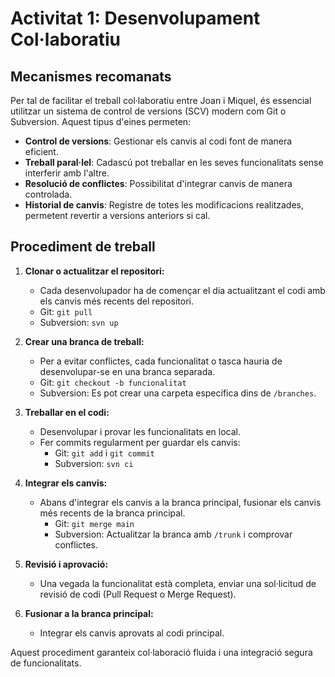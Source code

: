# Activitat 1: Desenvolupament Col·laboratiu

## Mecanismes recomanats
Per tal de facilitar el treball col·laboratiu entre Joan i Miquel, és essencial utilitzar un sistema de control de versions (SCV) modern com Git o Subversion. Aquest tipus d'eines permeten:

- **Control de versions**: Gestionar els canvis al codi font de manera eficient.
- **Treball paral·lel**: Cadascú pot treballar en les seves funcionalitats sense interferir amb l'altre.
- **Resolució de conflictes**: Possibilitat d'integrar canvis de manera controlada.
- **Historial de canvis**: Registre de totes les modificacions realitzades, permetent revertir a versions anteriors si cal.

## Procediment de treball
1. **Clonar o actualitzar el repositori:**
   - Cada desenvolupador ha de començar el dia actualitzant el codi amb els canvis més recents del repositori.
   - Git: `git pull`
   - Subversion: `svn up`

2. **Crear una branca de treball:**
   - Per a evitar conflictes, cada funcionalitat o tasca hauria de desenvolupar-se en una branca separada.
   - Git: `git checkout -b funcionalitat`
   - Subversion: Es pot crear una carpeta específica dins de `/branches`.

3. **Treballar en el codi:**
   - Desenvolupar i provar les funcionalitats en local.
   - Fer commits regularment per guardar els canvis:
     - Git: `git add` i `git commit`
     - Subversion: `svn ci`

4. **Integrar els canvis:**
   - Abans d'integrar els canvis a la branca principal, fusionar els canvis més recents de la branca principal.
     - Git: `git merge main`
     - Subversion: Actualitzar la branca amb `/trunk` i comprovar conflictes.

5. **Revisió i aprovació:**
   - Una vegada la funcionalitat està completa, enviar una sol·licitud de revisió de codi (Pull Request o Merge Request).

6. **Fusionar a la branca principal:**
   - Integrar els canvis aprovats al codi principal.

Aquest procediment garanteix col·laboració fluida i una integració segura de funcionalitats.
